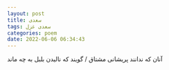 ```yaml
---
layout: post
title: سعدی
tags: سعدی غزل
categories: poem
date: 2022-06-06 06:34:43
---
```


آنان که ندانند پریشانی مشتاق / گویند که نالیدن بلبل به چه ماند
